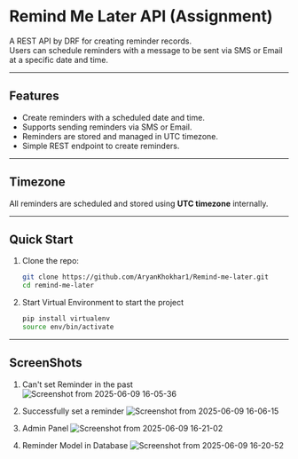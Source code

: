 # Remind Me Later API (Assignment)

A REST API by DRF for creating reminder records.  
Users can schedule reminders with a message to be sent via SMS or Email at a specific date and time.

---

## Features

- Create reminders with a scheduled date and time.
- Supports sending reminders via SMS or Email.
- Reminders are stored and managed in UTC timezone.
- Simple REST endpoint to create reminders.

---

## Timezone

All reminders are scheduled and stored using **UTC timezone** internally.  

---

## Quick Start

1. Clone the repo:
   ```bash
   git clone https://github.com/AryanKhokhar1/Remind-me-later.git
   cd remind-me-later
   
2. Start Virtual Environment to start the project
   ```bash
   pip install virtualenv
   source env/bin/activate

---

## ScreenShots

1. Can't set Reminder in the past
![Screenshot from 2025-06-09 16-05-36](https://github.com/user-attachments/assets/d2f54802-a980-411a-8f45-33d0af1456ff)

2. Successfully set a reminder
![Screenshot from 2025-06-09 16-06-15](https://github.com/user-attachments/assets/f99127a2-4870-4f39-aa45-113bcdaab719)

3. Admin Panel
![Screenshot from 2025-06-09 16-21-02](https://github.com/user-attachments/assets/e39324fc-6fff-4ca2-ab92-9b4a4f2d3db4)

4. Reminder Model in Database
![Screenshot from 2025-06-09 16-20-52](https://github.com/user-attachments/assets/acdf8ee6-f393-4e66-8a0d-c01d83ba2696)
